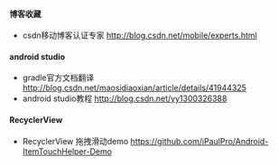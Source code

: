 
#### 博客收藏
+ csdn移动博客认证专家 http://blog.csdn.net/mobile/experts.html

#### android studio
+ gradle官方文档翻译 http://blog.csdn.net/maosidiaoxian/article/details/41944325
+ android studio教程 http://blog.csdn.net/yy1300326388

#### RecyclerView
+ RecyclerView 拖拽滑动demo  https://github.com/iPaulPro/Android-ItemTouchHelper-Demo
